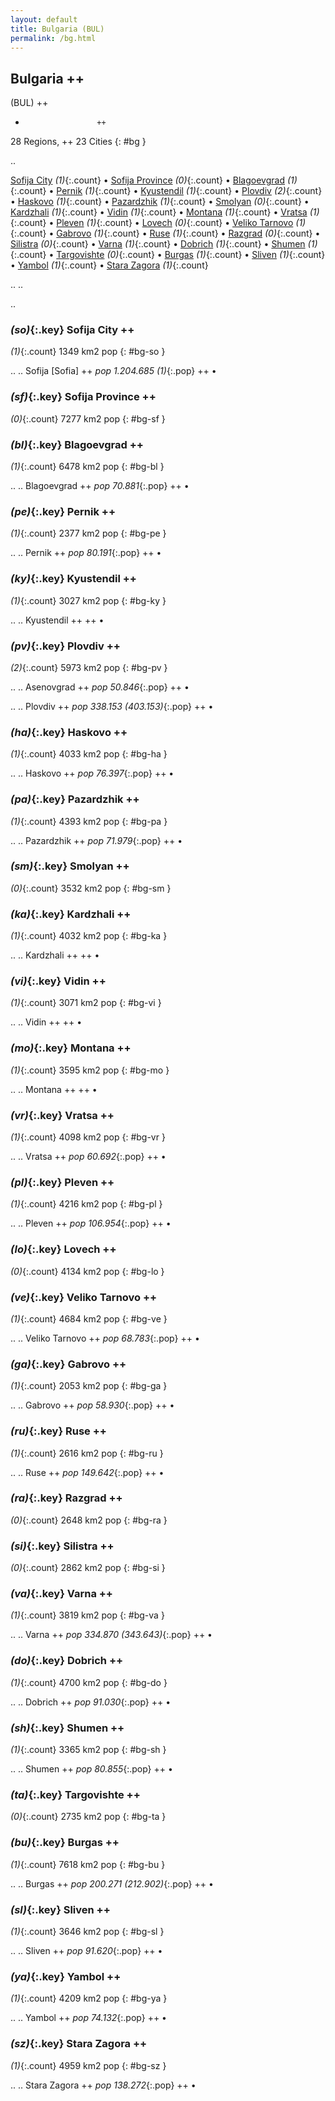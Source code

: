```yaml
---
layout: default
title: Bulgaria (BUL)
permalink: /bg.html
---
```



## Bulgaria   ++
(BUL)  ++
-                     ++
28 Regions, ++
23 Cities
{: #bg }

.. 

[Sofija City](#bg-so) _(1)_{:.count} • [Sofija Province](#bg-sf) _(0)_{:.count} • [Blagoevgrad](#bg-bl) _(1)_{:.count} • [Pernik](#bg-pe) _(1)_{:.count} • [Kyustendil](#bg-ky) _(1)_{:.count} • [Plovdiv](#bg-pv) _(2)_{:.count} • [Haskovo](#bg-ha) _(1)_{:.count} • [Pazardzhik](#bg-pa) _(1)_{:.count} • [Smolyan](#bg-sm) _(0)_{:.count} • [Kardzhali](#bg-ka) _(1)_{:.count} • [Vidin](#bg-vi) _(1)_{:.count} • [Montana](#bg-mo) _(1)_{:.count} • [Vratsa](#bg-vr) _(1)_{:.count} • [Pleven](#bg-pl) _(1)_{:.count} • [Lovech](#bg-lo) _(0)_{:.count} • [Veliko Tarnovo](#bg-ve) _(1)_{:.count} • [Gabrovo](#bg-ga) _(1)_{:.count} • [Ruse](#bg-ru) _(1)_{:.count} • [Razgrad](#bg-ra) _(0)_{:.count} • [Silistra](#bg-si) _(0)_{:.count} • [Varna](#bg-va) _(1)_{:.count} • [Dobrich](#bg-do) _(1)_{:.count} • [Shumen](#bg-sh) _(1)_{:.count} • [Targovishte](#bg-ta) _(0)_{:.count} • [Burgas](#bg-bu) _(1)_{:.count} • [Sliven](#bg-sl) _(1)_{:.count} • [Yambol](#bg-ya) _(1)_{:.count} • [Stara Zagora](#bg-sz) _(1)_{:.count}


.. 
.. 



.. 


### _(so)_{:.key} Sofija City  ++
_(1)_{:.count}    1349 km2   pop
{: #bg-so }


..
..
Sofija [Sofia]  ++
 _pop 1.204.685 (1)_{:.pop} ++
•




### _(sf)_{:.key} Sofija Province  ++
_(0)_{:.count}    7277 km2   pop
{: #bg-sf }





### _(bl)_{:.key} Blagoevgrad  ++
_(1)_{:.count}    6478 km2   pop
{: #bg-bl }


..
..
Blagoevgrad  ++
 _pop 70.881_{:.pop} ++
•




### _(pe)_{:.key} Pernik  ++
_(1)_{:.count}    2377 km2   pop
{: #bg-pe }


..
..
Pernik  ++
 _pop 80.191_{:.pop} ++
•




### _(ky)_{:.key} Kyustendil  ++
_(1)_{:.count}    3027 km2   pop
{: #bg-ky }


..
..
Kyustendil  ++
 ++
•




### _(pv)_{:.key} Plovdiv  ++
_(2)_{:.count}    5973 km2   pop
{: #bg-pv }


..
..
Asenovgrad  ++
 _pop 50.846_{:.pop} ++
•

..
..
Plovdiv  ++
 _pop 338.153 (403.153)_{:.pop} ++
•




### _(ha)_{:.key} Haskovo  ++
_(1)_{:.count}    4033 km2   pop
{: #bg-ha }


..
..
Haskovo  ++
 _pop 76.397_{:.pop} ++
•




### _(pa)_{:.key} Pazardzhik  ++
_(1)_{:.count}    4393 km2   pop
{: #bg-pa }


..
..
Pazardzhik  ++
 _pop 71.979_{:.pop} ++
•




### _(sm)_{:.key} Smolyan  ++
_(0)_{:.count}    3532 km2   pop
{: #bg-sm }





### _(ka)_{:.key} Kardzhali  ++
_(1)_{:.count}    4032 km2   pop
{: #bg-ka }


..
..
Kardzhali  ++
 ++
•




### _(vi)_{:.key} Vidin  ++
_(1)_{:.count}    3071 km2   pop
{: #bg-vi }


..
..
Vidin  ++
 ++
•




### _(mo)_{:.key} Montana  ++
_(1)_{:.count}    3595 km2   pop
{: #bg-mo }


..
..
Montana  ++
 ++
•




### _(vr)_{:.key} Vratsa  ++
_(1)_{:.count}    4098 km2   pop
{: #bg-vr }


..
..
Vratsa  ++
 _pop 60.692_{:.pop} ++
•




### _(pl)_{:.key} Pleven  ++
_(1)_{:.count}    4216 km2   pop
{: #bg-pl }


..
..
Pleven  ++
 _pop 106.954_{:.pop} ++
•




### _(lo)_{:.key} Lovech  ++
_(0)_{:.count}    4134 km2   pop
{: #bg-lo }





### _(ve)_{:.key} Veliko Tarnovo  ++
_(1)_{:.count}    4684 km2   pop
{: #bg-ve }


..
..
Veliko Tarnovo  ++
 _pop 68.783_{:.pop} ++
•




### _(ga)_{:.key} Gabrovo  ++
_(1)_{:.count}    2053 km2   pop
{: #bg-ga }


..
..
Gabrovo  ++
 _pop 58.930_{:.pop} ++
•




### _(ru)_{:.key} Ruse  ++
_(1)_{:.count}    2616 km2   pop
{: #bg-ru }


..
..
Ruse  ++
 _pop 149.642_{:.pop} ++
•




### _(ra)_{:.key} Razgrad  ++
_(0)_{:.count}    2648 km2   pop
{: #bg-ra }





### _(si)_{:.key} Silistra  ++
_(0)_{:.count}    2862 km2   pop
{: #bg-si }





### _(va)_{:.key} Varna  ++
_(1)_{:.count}    3819 km2   pop
{: #bg-va }


..
..
Varna  ++
 _pop 334.870 (343.643)_{:.pop} ++
•




### _(do)_{:.key} Dobrich  ++
_(1)_{:.count}    4700 km2   pop
{: #bg-do }


..
..
Dobrich  ++
 _pop 91.030_{:.pop} ++
•




### _(sh)_{:.key} Shumen  ++
_(1)_{:.count}    3365 km2   pop
{: #bg-sh }


..
..
Shumen  ++
 _pop 80.855_{:.pop} ++
•




### _(ta)_{:.key} Targovishte  ++
_(0)_{:.count}    2735 km2   pop
{: #bg-ta }





### _(bu)_{:.key} Burgas  ++
_(1)_{:.count}    7618 km2   pop
{: #bg-bu }


..
..
Burgas  ++
 _pop 200.271 (212.902)_{:.pop} ++
•




### _(sl)_{:.key} Sliven  ++
_(1)_{:.count}    3646 km2   pop
{: #bg-sl }


..
..
Sliven  ++
 _pop 91.620_{:.pop} ++
•




### _(ya)_{:.key} Yambol  ++
_(1)_{:.count}    4209 km2   pop
{: #bg-ya }


..
..
Yambol  ++
 _pop 74.132_{:.pop} ++
•




### _(sz)_{:.key} Stara Zagora  ++
_(1)_{:.count}    4959 km2   pop
{: #bg-sz }


..
..
Stara Zagora  ++
 _pop 138.272_{:.pop} ++
•


 
